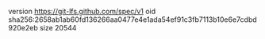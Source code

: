 version https://git-lfs.github.com/spec/v1
oid sha256:2658ab1ab60fd136266aa0477e4e1ada54ef91c3fb7113b10e6e7cdbd920e2eb
size 20544
